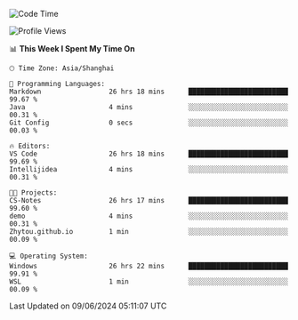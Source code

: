 <!--START_SECTION:waka-->
![Code Time](http://img.shields.io/badge/Code%20Time-1%2C759%20hrs%2031%20mins-blue)

![Profile Views](http://img.shields.io/badge/Profile%20Views-3-blue)

📊 **This Week I Spent My Time On** 

```text
🕑︎ Time Zone: Asia/Shanghai

💬 Programming Languages: 
Markdown                 26 hrs 18 mins      █████████████████████████   99.67 % 
Java                     4 mins              ░░░░░░░░░░░░░░░░░░░░░░░░░   00.31 % 
Git Config               0 secs              ░░░░░░░░░░░░░░░░░░░░░░░░░   00.03 % 

🔥 Editors: 
VS Code                  26 hrs 18 mins      █████████████████████████   99.69 % 
Intellijidea             4 mins              ░░░░░░░░░░░░░░░░░░░░░░░░░   00.31 % 

🐱‍💻 Projects: 
CS-Notes                 26 hrs 17 mins      █████████████████████████   99.60 % 
demo                     4 mins              ░░░░░░░░░░░░░░░░░░░░░░░░░   00.31 % 
Zhytou.github.io         1 min               ░░░░░░░░░░░░░░░░░░░░░░░░░   00.09 % 

💻 Operating System: 
Windows                  26 hrs 22 mins      █████████████████████████   99.91 % 
WSL                      1 min               ░░░░░░░░░░░░░░░░░░░░░░░░░   00.09 % 
```


 Last Updated on 09/06/2024 05:11:07 UTC
<!--END_SECTION:waka-->